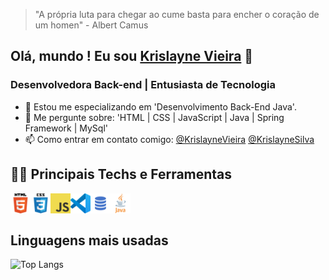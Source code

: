 
> "A própria luta para chegar ao cume basta para encher o coração de um homen" - Albert Camus

## Olá, mundo ! Eu sou [Krislayne Vieira](https://github.com/KrislayneVieira) 👋

### Desenvolvedora Back-end | Entusiasta de Tecnologia

- 🌱 Estou me especializando em 'Desenvolvimento Back-End Java'.
- 💬 Me pergunte sobre: 'HTML | CSS | JavaScript | Java | Spring Framework | MySql'
- 📫 Como entrar em contato comigo: [@KrislayneVieira](https://www.linkedin.com/in/krislayne-vieira) [@KrislayneSilva](https://mail.google.com/mail/u/0/?tab=rm&ogbl#inbox)


## 👨‍💻 Principais Techs e Ferramentas

[comment]: <> (Here you will change the badges with you favorite languages, tools and skills. Change the reference in the final url: '/html/html.png' for example.)

<img align="left" alt="HTML5" height="32" width="32" src="https://raw.githubusercontent.com/github/explore/80688e429a7d4ef2fca1e82350fe8e3517d3494d/topics/html/html.png" />
<img align="left" alt="CSS3" height="32" width="32" src="https://raw.githubusercontent.com/github/explore/80688e429a7d4ef2fca1e82350fe8e3517d3494d/topics/css/css.png" />
<img align="left" alt="JS"height="32" width="32" src="https://raw.githubusercontent.com/github/explore/80688e429a7d4ef2fca1e82350fe8e3517d3494d/topics/javascript/javascript.png" />
<img align="left" alt="VS Code"height="32" width="32" src="https://raw.githubusercontent.com/github/explore/80688e429a7d4ef2fca1e82350fe8e3517d3494d/topics/visual-studio-code/visual-studio-code.png" />
<img align="left" alt="SQL"height="32" width="32" src="https://raw.githubusercontent.com/github/explore/80688e429a7d4ef2fca1e82350fe8e3517d3494d/topics/sql/sql.png" />
<img align="left" alt="Dart"height="32" width="32" src="https://raw.githubusercontent.com/github/explore/80688e429a7d4ef2fca1e82350fe8e3517d3494d/topics/java/java.png"/>

<br>
<br/>

## Linguagens mais usadas

![Top Langs](https://github-readme-stats-git-masterrstaa-rickstaa.vercel.app/api/top-langs/?username=KrislayneVieira&layout=compact&bg_color=000000&border_color=000&title_color=D4D7DC&text_color=D4D7DC)
